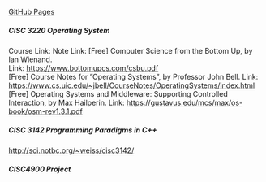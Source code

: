 [GitHub Pages](https://pages.github.com/)
##### CISC 3220 Operating System
Course Link:
Note Link:
[Free] Computer Science from the Bottom Up, by Ian Wienand.  
Link:  https://www.bottomupcs.com/csbu.pdf  
[Free] Course Notes for ”Operating Systems”, by Professor John Bell. 
Link: https://www.cs.uic.edu/~jbell/CourseNotes/OperatingSystems/index.html  
[Free]  Operating Systems and Middleware: Supporting Controlled   
Interaction, by Max Hailperin. Link: https://gustavus.edu/mcs/max/os-book/osm-rev1.3.1.pdf  
##### CISC 3142 Programming Paradigms in C++
http://sci.notbc.org/~weiss/cisc3142/

##### CISC4900  Project
